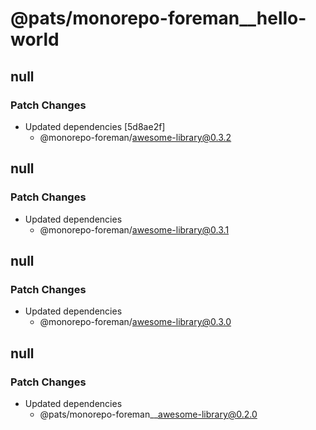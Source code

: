 # @pats/monorepo-foreman\_\_hello-world

## null

### Patch Changes

- Updated dependencies [5d8ae2f]
  - @monorepo-foreman/awesome-library@0.3.2

## null

### Patch Changes

- Updated dependencies
  - @monorepo-foreman/awesome-library@0.3.1

## null

### Patch Changes

- Updated dependencies
  - @monorepo-foreman/awesome-library@0.3.0

## null

### Patch Changes

- Updated dependencies
  - @pats/monorepo-foreman\_\_awesome-library@0.2.0
